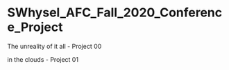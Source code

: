 # SWhysel_AFC_Fall_2020_Conference_Project

The unreality of it all - Project 00

in the clouds - Project 01
